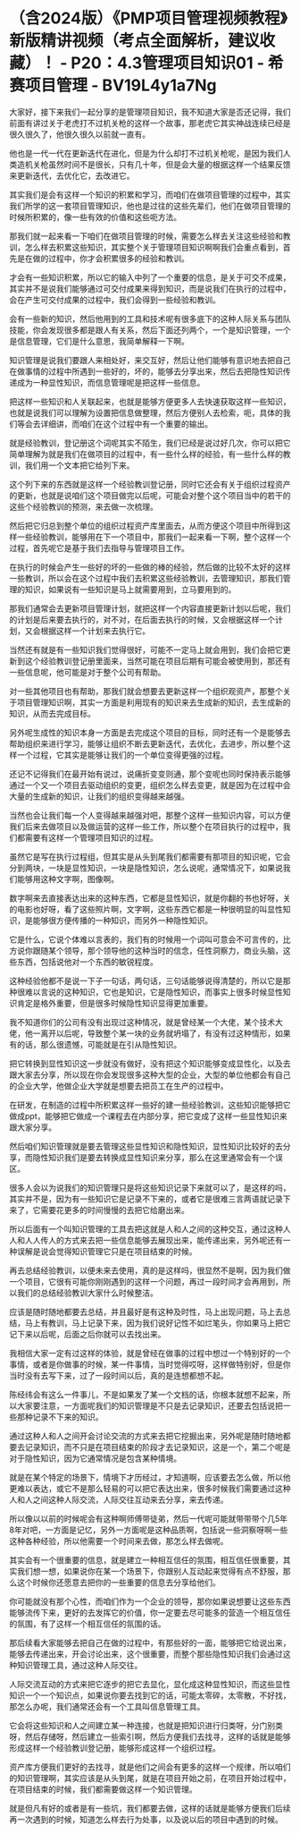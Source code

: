 # （含2024版）《PMP项目管理视频教程》新版精讲视频（考点全面解析，建议收藏）！ - P20：4.3管理项目知识01 - 希赛项目管理 - BV19L4y1a7Ng

大家好，接下来我们一起分享的是管理项目知识，我不知道大家是否还记得，我们前面有讲过关于老虎打不过机关枪的这样一个故事，那老虎它其实神战连续已经是很久很久了，他很久很久以前就一直有。

他也是一代一代在更新迭代在进化，但是为什么却打不过机关枪呢，是因为我们人类造机关枪虽然时间不是很长，只有几十年，但是会大量的根据这样一个结果反馈来更新迭代，去优化它，去改进它。

其实我们是会有这样一个知识的积累和学习，而咱们在做项目管理的过程中，其实我们所学的这一套项目管理知识，他也是过往的这些先辈们，他们在做项目管理的时候所积累的，像一些有效的价值和这些呃方法。

那我们就一起来看一下咱们在做项目管理的时候，需要怎么样去关注这些经验和教训，怎么样去积累这些知识，其实整个关于管理项目知识啊啊我们会重点看到，首先是在做的过程中，你才会积累很多的经验和教训。

才会有一些知识积累，所以它的输入中列了一个重要的信息，是关于可交不成果，其实并不是说我们能够通过可交付成果来得到知识，而是说我们在执行的过程中，会在产生可交付成果的过程中，我们会得到一些经验和教训。

会有一些新的知识，然后他用到的工具和技术呢有很多底下的这种人际关系与团队技能，你会发现很多都是跟人有关系，然后下面还列两个，一个是知识管理，一个是信息管理，它们是什么意思，我简单解释一下啊。

知识管理是说我们要跟人来相处好，来交互好，然后让他们能够有意识地去把自己在做事情的过程中所遇到一些好的，坏的，能够去分享出来，然后去把隐性知识传递成为一种显性知识，而信息管理呢是把这样一些信息。

把这样一些知识和人关联起来，也就是能够方便更多人去快速获取这样一些知识，也就是说我们可以理解为设置把信息做整理，然后方便别人去检索，呃，具体的我们等会去详细讲，而咱们在这个过程中有一个重要的输出。

就是经验教训，登记册这个词呢其实不陌生，我们已经是说过好几次，你可以把它简单理解为就是我们在做项目的过程中，有一些什么样的经验，有一些什么样的教训，我们用一个文本把它给列下来。

这个列下来的东西就是这样一个经验教训登记册，同时它还会有关于组织过程资产的更新，也就是说咱们这个项目做完以后呢，可能会对整个这个项目当中的若干的这些个经验教训的预测，来去做一次梳理。

然后把它归总到整个单位的组织过程资产库里面去，从而方便这个项目中所得到这样一些经验教训，能够用在下一个项目中，那我们一起来看一下啊，整个这样一个过程，首先呢它是基于我们去指导与管理项目工作。

在执行的时候会产生一些好的坏的一些做的棒的经验，然后做的比较不太好的这样一些教训，所以会在这个过程中我们去积累这些经验教训，去管理知识，那我们管理的知识，如果说有一些知识是马上就需要用到，立马要用到的。

那我们通常会去更新项目管理计划，就把这样一个内容直接更新计划以后呢，我们的计划是后来要去执行的，对不对，在后面去执行的时候，又会根据这样一个计划，又会根据这样一个计划来去执行它。

当然还有就是有一些知识我们觉得很好，可能不一定马上就会用到，我们会把它更新到这个经验教训登记册里面来，当然可能在项目后期有可能会被使用到，那还有一些信息呢，他可能是对于整个公司有帮助。

对一些其他项目也有帮助，那我们就会想要去更新这样一个组织观资产，那整个关于项目管理知识啊，其实一方面是利用现有的知识来去生成新的知识，去生成新的知识，从而去完成目标。

另外呢生成性的知识本身一方面是去完成这个项目的目标，同时还有一个是能够去帮助组织来进行学习，能够让组织不断去更新迭代，去优化，去进步，所以整个这样一个过程，它其实是能够让我们的一个单位变得更强的过程。

还记不记得我们在最开始有说过，说痛折变变则通，那个变呢也同时保持表示能够通过一个又一个项目去驱动组织的变更，组织怎么样去变更，就是因为在过程中会大量的生成新的知识，让我们的组织变得越来越强。

当然也会让我们每一个人变得越来越强对吧，那整个这样一些知识内容，可以方便我们后来去做项目以及做运营的这样一些工作，所以整个在项目执行的过程中，我们都需要有这样一个管理项目知识的过程。

虽然它是写在执行过程组，但其实是从头到尾我们都需要有那项目的知识呢，它会分到两块，一块是显性知识，一块是隐性知识，怎么说呢，通常情况下，如果说我们能够用这种文字啊，图像啊。

数字啊来去直接表达出来的这种东西，它都是显性知识，就是你翻的书也好呀，关的电影也好呀，看了这些照片啊，文字啊，这些东西它都是一种很明显的叫显性知识，是能够很方便传播的一种知识，而另外一种隐性知识。

它是什么，它说个体难以言表的，我们有的时候用一个词叫可意会不可言传的，比方说你跟随某个领导，那个领导他的这种当时的信念，任性洞察力，商业头脑，这些东西，包括说他对一个东西的敏锐程度。

这种经验他都不是说一下子一句话，两句话，三句话能够说得清楚的，所以它是那种很难以言说的这种知识，它也是知识，它是隐性知识，而事实上很多时候显性知识肯定是格外重要，但是很多时候隐性知识显得更加重要。

我不知道你们的公司有没有出现过这种情况，就是曾经某一个大佬，某个技术大佬，他一离开以后呢，导致整个某一块的业务就坍塌了，有没有过这种情形，如果有的话，那么很遗憾，可能就是在引从隐性知识。

把它转换到显性知识这一步就没有做好，没有把这个知识能够变成显性化，以及去跟大家去分享，所以现在你会发现很多这种大型的企业，大型的单位他都会有自己的企业大学，他做企业大学就是想要去把员工在生产的过程中。

在研发，在制造的过程中所积累这样一些好的建一些经验教训，这些知识能够把它做成ppt，能够把它做成一个课程去在内部分享，把它变成了这样一些显性知识来跟大家分享。

然后咱们知识管理就是要去管理这些显性知识和隐性知识，显性知识比较好的去分享，而隐性知识我们是要去转换成显性知识来分享，那么在这里通常会有一个误区。

很多人会以为说我们的知识管理只是将这些知识记录下来就可以了，是这样的吗，其实并不是，因为有一些知识它是记录不下来的，或者它是很难三言两语就记录下来了，它需要花更多的时间慢慢的去把它给磨出来。

所以后面有一个叫知识管理的工具去把这就是人和人之间的这种交互，通过这种人人和人人传人的方式来去把一些信息能够去展现出来，能传递出来，另外呢还有一种误解是说会觉得知识管理它只是在项目结束的时候。

再去总结经验教训，以便未来去使用，真的是这样吗，很显然不是啊，因为我们做一个项目，它很有可能你刚刚遇到的这样一个问题，再过一段时间才会再用到，所以我们的总结经验教训大家什么时候整洁。

应该是随时随地都要去总结，并且最好是有这种及时性，马上出现问题，马上去总结，马上有教训，马上记录下来，因为我们说好记性不如烂笔头，你如果马上把它记下来以后呢，后面之后你就可以去找出来。

我相信大家一定有过这样的体验，就是曾经在做事的过程中想过一个特别好的一个事情，或者是你做事的时候，某一件事情，当时觉得哎呀，这样做特别好，但是你当时没有去写下来，过了一段时间以后，真的是连想都想不起。

陈经纬会有这么一件事儿，不是如果发了某一个文档的话，你根本就想不起来，所以大家要注意，一方面呢我们的知识管理是不只是去记录知识，还要去包括说把一些那种记录不下来的知识。

通过这种人和人之间开会讨论交流的方式来去把它挖掘出来，另外呢是随时随地都要去记录知识，而不只是在项目结束的阶段才去记录知识，这是一个，第二个呢是对于隐性知识，因为它通常情况是包含某种情境。

就是在某个特定的场景下，情境下才历经过，才知道啊，应该要去怎么做，所以他更难以表达，或它不是那么轻易的可以把它表达出来，很多时候我们需要通过这种人和人之间这种人际交流，人际交往互动来去分享，来去传递。

所以像以以前的时候呢会有这种啊师傅带徒弟，然后一代呢可能就带带带个几5年8年对吧，一方面是记忆，另外一方面呢是这种品质啊，包括说一些洞察呀啊一些这种各种经验，所以他需要一个时间来去做，那怎么样去做呢。

其实会有一个很重要的信息，就是建立一种相互信任的氛围，相互信任很重要，其实我们想一想，如果说你在某一个场景下，你跟别人互动起来觉得有点不舒服，那么这个时候你还愿意去把你的一些重要的信息去分享给他们。

你可能就没有那个心性，而咱们作为一个企业的领导，那你如果说想要让这些东西能够流传下来，更好的去发挥它的价值，你一定要去尽可能多的营造一个相互信任的氛围，有了这样一个相互信任的氛围的话。

那后续看大家能够去把自己在做的过程中，有那些好的一面，能够把它给说出来，能够去传递出来，开会讨论出来，这个很重要，而整个那些隐性知识我们会通过这种知识管理工具，通过这种人际交往。

人际交流互动的方式来把它逐步的把它去显化，显化成这种显性知识，而这些显性知识一个一个知识点，如果说你要去找到它的话，可能太零碎，太零散，不好找，那怎么办呢，我们通常还会有一个工具叫信息管理工具。

它会将这些知识和人之间建立某一种连接，也就是把知识进行归类呀，分门别类呀，然后存储呀，然后建立一些索引啊，然后方便我们去找寻，这样的话就是能够形成这样一个经验教训登记册，能够形成这样一个组织过程。

资产库方便我们更好的去找寻，就是他们之间会有更多的这样一个规律，所以咱们的知识管理啊，其实应该是从头到尾，就是在项目开始之前，在项目开始过程中，在项目结束的时候，我们都需要做这样一个知识管理。

就是但凡有好的或者是有一些坑，我们都要去做，这样的话就是能够方便我们后续再一次遇到的时候，知道怎么样去行为处事，以及说以后的项目中遇到的时候。

